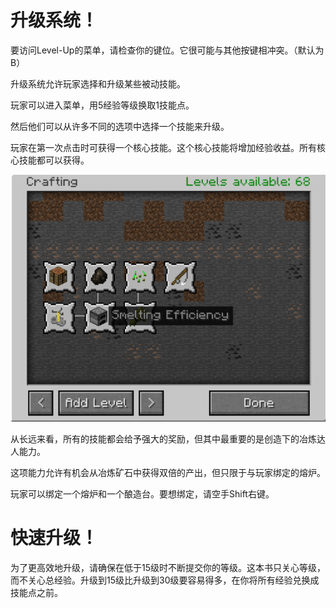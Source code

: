 # 升级系统！

要访问Level-Up的菜单，请检查你的键位。它很可能与其他按键相冲突。（默认为B）

升级系统允许玩家选择和升级某些被动技能。

玩家可以进入菜单，用5经验等级换取1技能点。

然后他们可以从许多不同的选项中选择一个技能来升级。

玩家在第一次点击时可获得一个核心技能。这个核心技能将增加经验收益。所有核心技能都可以获得。

![冶炼达人能力，可在Level-Up的菜单的创造标签下找到。](goodburn.png)

从长远来看，所有的技能都会给予强大的奖励，但其中最重要的是创造下的冶炼达人能力。

这项能力允许有机会从冶炼矿石中获得双倍的产出，但只限于与玩家绑定的熔炉。

玩家可以绑定一个熔炉和一个酿造台。要想绑定，请空手Shift右键。

# 快速升级！

为了更高效地升级，请确保在低于15级时不断提交你的等级。这本书只关心等级，而不关心总经验。升级到15级比升级到30级要容易得多，在你将所有经验兑换成技能点之前。